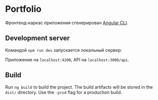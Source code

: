 # Portfolio

Фронтенд-каркас приложения сгенерирован [Angular CLI](https://github.com/angular/angular-cli).

## Development server

Командой `npm run dev` запускается локальный сервер:

Приложение на `localhost:4200`, API на `localhost:3000/api`.

## Build

Run `ng build` to build the project. The build artifacts will be stored in the `dist/` directory. Use the `-prod` flag for a production build.

